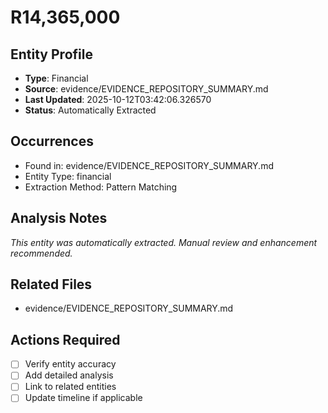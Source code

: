 # R14,365,000

## Entity Profile
- **Type**: Financial
- **Source**: evidence/EVIDENCE_REPOSITORY_SUMMARY.md
- **Last Updated**: 2025-10-12T03:42:06.326570
- **Status**: Automatically Extracted

## Occurrences
- Found in: evidence/EVIDENCE_REPOSITORY_SUMMARY.md
- Entity Type: financial
- Extraction Method: Pattern Matching

## Analysis Notes
*This entity was automatically extracted. Manual review and enhancement recommended.*

## Related Files
- evidence/EVIDENCE_REPOSITORY_SUMMARY.md

## Actions Required
- [ ] Verify entity accuracy
- [ ] Add detailed analysis
- [ ] Link to related entities
- [ ] Update timeline if applicable
